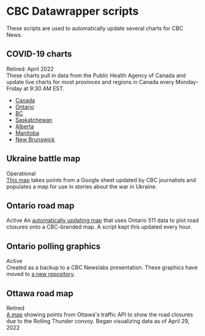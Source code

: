 # CBC Datawrapper scripts

These scripts are used to automatically update several charts for CBC News.

## COVID-19 charts
Retired: April 2022  
These charts pull in data from the Public Health Agency of Canada and update live charts for most provinces and regions in Canada every Monday-Friday at 9:30 AM EST.
* [Canada](https://www.datawrapper.de/_/9H3Bn/)
* [Ontario](https://www.datawrapper.de/_/DNm2f/)
* [BC](https://www.datawrapper.de/_/34VzE/)
* [Saskatchewan](https://www.datawrapper.de/_/pmp9T/)
* [Alberta](https://www.datawrapper.de/_/BPmg4/)
* [Manitoba](https://www.datawrapper.de/_/3rONz/)
* [New Brunswick](https://www.datawrapper.de/_/PIVxK/)

## Ukraine battle map
Operational  
[This map](https://www.datawrapper.de/_/sM21M/) takes points from a Google sheet updated by CBC journalists and populates a map for use in stories about the war in Ukraine.

## Ontario road map
Active
An [automatically updating map](https://datawrapper.dwcdn.net/WG4XF/43/) that uses Ontario 511 data to plot road closures onto a CBC-branded map. A script kept this updated every hour.

## Ontario polling graphics
Active  
Created as a backup to a CBC Newslabs presentation. These graphics have moved to [a new repository](https://github.com/dexmcmillan/cbc-polling-graphics).

## Ottawa road map
Retired  
[A map](https://datawrapper.dwcdn.net/E95GT/4/) showing points from Ottawa's traffic API to show the road closures due to the Rolling Thunder convoy. Began visualizing data as of April 29, 2022